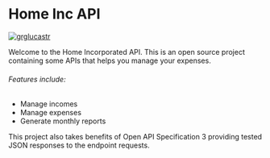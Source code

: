 # Home Inc API

[![grglucastr](https://circleci.com/gh/grglucastr/home-inc-api/tree/master.svg?style=svg)](https://circleci.com/gh/grglucastr/home-inc-api/tree/circleci-project-setup)

Welcome to the Home Incorporated API. This is an open source project containing some APIs that helps you manage your expenses.

###### Features include:
* Manage incomes
* Manage expenses
* Generate monthly reports

This project also takes benefits of Open API Specification 3 providing tested JSON responses to the endpoint requests.
